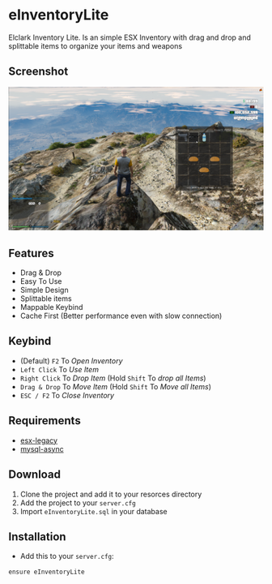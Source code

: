 # eInventoryLite

Elclark Inventory Lite. Is an simple ESX Inventory with drag and drop and splittable items to organize your items and weapons

## Screenshot
![Screenshot](screenshot.png)

## Features

- Drag & Drop
- Easy To Use
- Simple Design
- Splittable items
- Mappable Keybind
- Cache First (Better performance even with slow connection)

## Keybind

- (Default) `F2` To *Open Inventory*
- `Left Click` To *Use Item*
- `Right Click` To *Drop Item* (Hold `Shift` To *drop all Items*)
- `Drag & Drop` To *Move Item* (Hold `Shift` To *Move all Items*)
- `ESC / F2` To *Close Inventory*

## Requirements

- [esx-legacy](https://github.com/esx-framework/esx-legacy)
- [mysql-async](https://github.com/brouznouf/fivem-mysql-async/releases/tag/3.3.2)

## Download

1. Clone the project and add it to your resorces directory
2. Add the project to your `server.cfg`
3. Import `eInventoryLite.sql` in your database

## Installation
- Add this to your `server.cfg`:

```
ensure eInventoryLite
```